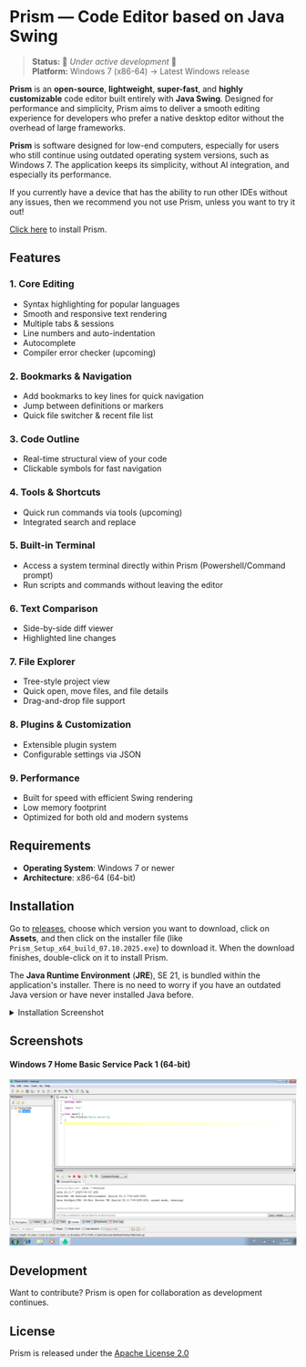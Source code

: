 # Prism — Code Editor based on Java Swing

> **Status:** 🚧 *Under active development* 🚧<br> 
> **Platform:** Windows 7 (x86-64) → Latest Windows release  

**Prism** is an **open-source**, **lightweight**, **super-fast**, and **highly customizable** code editor built entirely with **Java Swing**. Designed for performance and simplicity, Prism aims to deliver a smooth editing experience for developers who prefer a native desktop editor without the overhead of large frameworks.

**Prism** is software designed for low-end computers, especially for users who still continue using outdated operating system versions, such as Windows 7. The application keeps its simplicity, without AI integration, and especially its performance.

If you currently have a device that has the ability to run other IDEs without any issues, then we recommend you not use Prism, unless you want to try it out!

[Click here](#installation) to install Prism.

## Features

### 1. Core Editing
- Syntax highlighting for popular languages
- Smooth and responsive text rendering
- Multiple tabs & sessions
- Line numbers and auto-indentation
- Autocomplete
- Compiler error checker (upcoming)

### 2. Bookmarks & Navigation
- Add bookmarks to key lines for quick navigation
- Jump between definitions or markers
- Quick file switcher & recent file list

### 3. Code Outline
- Real-time structural view of your code
- Clickable symbols for fast navigation 

### 4. Tools & Shortcuts
- Quick run commands via tools (upcoming)
- Integrated search and replace

### 5. Built-in Terminal
- Access a system terminal directly within Prism (Powershell/Command prompt)
- Run scripts and commands without leaving the editor  

### 6. Text Comparison
- Side-by-side diff viewer  
- Highlighted line changes  

### 7. File Explorer
- Tree-style project view  
- Quick open, move files, and file details
- Drag-and-drop file support

### 8. Plugins & Customization
- Extensible plugin system 
- Configurable settings via JSON

### 9. Performance
- Built for speed with efficient Swing rendering  
- Low memory footprint  
- Optimized for both old and modern systems  

## Requirements

- **Operating System**: Windows 7 or newer
- **Architecture**: x86-64 (64-bit)

## Installation

Go to [releases](https://github.com/TFAGaming/Prism/releases/), choose which version you want to download, click on **Assets**, and then click on the installer file (like `Prism_Setup_x64_build_07.10.2025.exe`) to download it. When the download finishes, double-click on it to install Prism.

The **Java Runtime Environment** (**JRE**), SE 21, is bundled within the application's installer. There is no need to worry if you have an outdated Java version or have never installed Java before.

<details>
<summary>Installation Screenshot</summary>

<img src="./assets/screenshot-installation.png">
</details>

## Screenshots

#### Windows 7 Home Basic Service Pack 1 (64-bit)

<img src="./assets/screenshot-win7-1.png">

## Development

Want to contribute? Prism is open for collaboration as development continues.

## License

Prism is released under the [Apache License 2.0](./LICENSE.txt)
